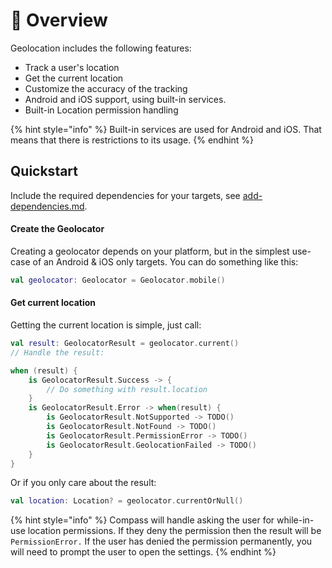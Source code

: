 # 📍 Overview

Geolocation includes the following features:

* Track a user's location
* Get the current location
* Customize the accuracy of the tracking
* Android and iOS support, using built-in services.
* Built-in Location permission handling

{% hint style="info" %}
Built-in services are used for Android and iOS. That means that there is restrictions to its usage.
{% endhint %}

## Quickstart

Include the required dependencies for your targets, see [add-dependencies.md](../setup/add-dependencies.md "mention").

#### Create the Geolocator

Creating a geolocator depends on your platform, but in the simplest use-case of an Android & iOS only targets. You can do something like this:

```kotlin
val geolocator: Geolocator = Geolocator.mobile()
```

#### Get current location

Getting the current location is simple, just call:

```kotlin
val result: GeolocatorResult = geolocator.current()
// Handle the result:

when (result) {
    is GeolocatorResult.Success -> {
        // Do something with result.location
    }
    is GeolocatorResult.Error -> when(result) {
        is GeolocatorResult.NotSupported -> TODO()
        is GeolocatorResult.NotFound -> TODO()
        is GeolocatorResult.PermissionError -> TODO()
        is GeolocatorResult.GeolocationFailed -> TODO()
    }
}
```

Or if you only care about the result:

```kotlin
val location: Location? = geolocator.currentOrNull()
```

{% hint style="info" %}
Compass will handle asking the user for while-in-use location permissions. If they deny the permission then the result will be `PermissionError.` If the user has denied the permission permanently, you will need to prompt the user to open the settings.
{% endhint %}


